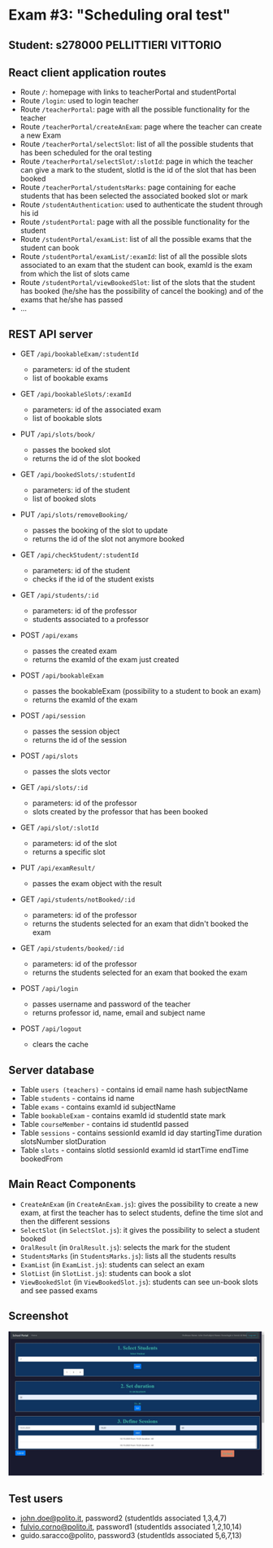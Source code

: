 # Exam #3: "Scheduling oral test"
## Student: s278000 PELLITTIERI VITTORIO

## React client application routes

- Route `/`: homepage with links to teacherPortal and studentPortal
- Route `/login`: used to login teacher
- Route `/teacherPortal`: page with all the possible functionality for the teacher
- Route `/teacherPortal/createAnExam`: page where the teacher can create a new Exam
- Route `/teacherPortal/selectSlot`: list of all the possible students that has been scheduled for the oral testing
- Route `/teacherPortal/selectSlot/:slotId`: page in which the teacher can give a mark to the student, slotId is the id of the slot that has been booked
- Route `/teacherPortal/studentsMarks`: page containing for eache students that has been selected the
associated booked slot or mark
- Route `/studentAuthentication`: used to authenticate the student through his id
- Route `/studentPortal`: page with all the possible functionality for the student
- Route `/studentPortal/examList`: list of all the possible exams that the student can book
- Route `/studentPortal/examList/:examId`: list of all the possible slots associated to an exam that the student can book, examId is the exam from which the list of slots came
- Route `/studentPortal/viewBookedSlot`: list of the slots that the student has booked (he/she has the possibility of cancel the booking) and of the exams that he/she has passed
- ...

## REST API server

- GET `/api/bookableExam/:studentId`
  - parameters: id of the student
  - list of bookable exams

- GET `/api/bookableSlots/:examId`
  - parameters: id of the associated exam
  - list of bookable slots

- PUT `/api/slots/book/`
  - passes the booked slot
  - returns the id of the slot booked

- GET `/api/bookedSlots/:studentId`
  - parameters: id of the student
  - list of booked slots

- PUT `/api/slots/removeBooking/`
  - passes the booking of the slot to update
  - returns the id of the slot not anymore booked

- GET `/api/checkStudent/:studentId`
  - parameters: id of the student
  - checks if the id of the student exists

- GET `/api/students/:id`
  - parameters: id of the professor
  - students associated to a professor

- POST `/api/exams`
  - passes the created exam
  - returns the examId of the exam just created

- POST `/api/bookableExam`
  - passes the bookableExam (possibility to a student to book an exam)
  - returns the examId of the exam

- POST `/api/session`
  - passes the session object
  - returns the id of the session

- POST `/api/slots`
  - passes the slots vector

- GET `/api/slots/:id`
  - parameters: id of the professor
  - slots created by the professor that has been booked

- GET `/api/slot/:slotId`
  - parameters: id of the slot
  - returns a specific slot   

- PUT `/api/examResult/`
  - passes the exam object with the result

- GET `/api/students/notBooked/:id`
  - parameters: id of the professor
  - returns the students selected for an exam that didn't booked the exam

- GET `/api/students/booked/:id`
  - parameters: id of the professor
  - returns the students selected for an exam that booked the exam

- POST `/api/login`
  - passes username and password of the teacher
  - returns professor id, name, email and subject name

- POST `/api/logout`
  - clears the cache


## Server database

- Table `users (teachers)` - contains id email name hash subjectName
- Table `students` - contains id name
- Table `exams` - contains examId id subjectName
- Table `bookableExam` - contains examId id studentId state mark
- Table `courseMember` - contains id studentId passed
- Table `sessions` - contains sessionId examId id day startingTime duration slotsNumber slotDuration
- Table `slots` - contains slotId sessionId examId id startTime endTime bookedFrom

## Main React Components

- `CreateAnExam` (in `CreateAnExam.js`): gives the possibility to create a new exam, at first the teacher has to select students, define the time slot and then the different sessions
- `SelectSlot` (in `SelectSlot.js`): it gives the possibility to select a student booked
- `OralResult` (in `OralResult.js`): selects the mark for the student
- `StudentsMarks` (in `StudentsMarks.js`): lists all the students results
- `ExamList` (in `ExamList.js`): students can select an exam
- `SlotList` (in `SlotList.js`): students can book a slot
- `ViewBookedSlot` (in `ViewBookedSlot.js`): students can see un-book slots and see passed exams


## Screenshot

![Configurator Screenshot](./img/screenshot.jpg)

## Test users

* john.doe@polito.it, password2 (studentIds associated 1,3,4,7)
* fulvio.corno@polito.it, password1 (studentIds associated 1,2,10,14)
* guido.saracco@polito, password3 (studentIds associated 5,6,7,13)
